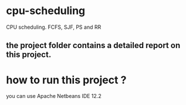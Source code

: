 # cpu-scheduling
 CPU scheduling. FCFS, SJF, PS and RR
 
 ## the project folder contains a detailed report on this project. 
 
 # how to run this project ?
 you can use Apache Netbeans IDE 12.2
